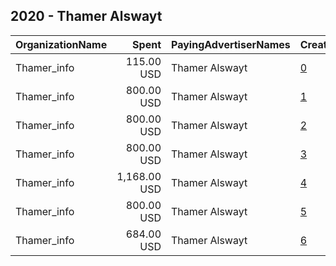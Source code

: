 ## 2020 - Thamer Alswayt 
|OrganizationName|Spent|PayingAdvertiserNames|CreativeUrls|Impressions|Genders|AgeBrackets|CountryCodes|BillingAddresses|CandidateBallotInformation|
|:---|---:|:---|:---|---:|:---|:---|:---|:---|:---|
|Thamer_info|115.00 USD|Thamer Alswayt|[0](https://www.snap.com/political-ads/asset/905d6b57427df00508a3691240519339dd6aaa8297e8aa24907e5228bddaeef9?mediaType=mp4)|59,725||17+|kuwait|"Ardiya ,Farwaniya,2001,KW"||
|Thamer_info|800.00 USD|Thamer Alswayt|[1](https://www.snap.com/political-ads/asset/f225dd6f8aba126e3e273bbaf3a7bcb6daa9d82343108edc713b5a391b50efa3?mediaType=mp4)|472,684||17+|kuwait|"Ardiya ,Farwaniya,2001,KW"||
|Thamer_info|800.00 USD|Thamer Alswayt|[2](https://www.snap.com/political-ads/asset/46727fff3b582683464ecea47c3171b263a3c94a1cca9950766e301f2745ee6d?mediaType=mp4)|473,468||17+|kuwait|"Ardiya ,Farwaniya,2001,KW"||
|Thamer_info|800.00 USD|Thamer Alswayt|[3](https://www.snap.com/political-ads/asset/e602092d1bbc2f12c27f76e105f0075e3c5d276e89e7ea9e755e50a1d64a764f?mediaType=mp4)|285,756||17+|kuwait|"Ardiya ,Farwaniya,2001,KW"||
|Thamer_info|1,168.00 USD|Thamer Alswayt|[4](https://www.snap.com/political-ads/asset/1e4ca67aed79a29193d46581d34c6e0c01b43cc88e119a58299022ebb51cb388?mediaType=mp4)|891,335||17+|kuwait|"Ardiya ,Farwaniya,2001,KW"||
|Thamer_info|800.00 USD|Thamer Alswayt|[5](https://www.snap.com/political-ads/asset/32454516c4dadb55f6156d35eb804ff46ee36e93fc50de665ad661b4d6fff40f?mediaType=mp4)|404,097||17+|kuwait|"Ardiya ,Farwaniya,2001,KW"||
|Thamer_info|684.00 USD|Thamer Alswayt|[6](https://www.snap.com/political-ads/asset/2d7eaf4e83de775932608a48de4aaac1c586dd01f6c1de9fde5fec19347377af?mediaType=mp4)|364,525||17+|kuwait|"Ardiya ,Farwaniya,2001,KW"||
